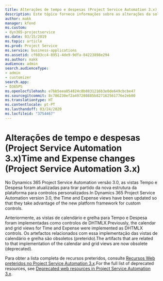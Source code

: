 ```yaml
---
title: Alterações de tempo e despesas (Project Service Automation 3.x)
description: Este tópico fornece informações sobre as alterações da solução para Tempo e Despesa.
author: makk
manager: kfend
ms.custom:
- dyn365-projectservice
ms.date: 03/15/2019
ms.topic: article
ms.prod: Project Service
ms.service: business-applications
ms.assetid: cf603cc4-8951-4de9-9dfa-84223898e294
ms.author: makk
audience: admin
search.audienceType:
- admin
- customizer
search.app:
- D365PS
ms.openlocfilehash: e7bb5eea854824c8b8831216b3e0de649cbcbe47
ms.sourcegitcommit: 8c786230ef2a497280885b827162561776e2eb00
ms.translationtype: HT
ms.contentlocale: pt-PT
ms.lasthandoff: 03/24/2020
ms.locfileid: "3754467"
---
```

# <a name="time-and-expense-changes-project-service-automation-3x"></a><span data-ttu-id="bf327-103">Alterações de tempo e despesas (Project Service Automation 3.x)</span><span class="sxs-lookup"><span data-stu-id="bf327-103">Time and Expense changes (Project Service Automation 3.x)</span></span>

<span data-ttu-id="bf327-104">No Dynamics 365 Project Service Automation versão 3.0, as vistas Tempo e Despesa foram atualizadas para tirar partido da nova estrutura da plataforma para controlos personalizados.</span><span class="sxs-lookup"><span data-stu-id="bf327-104">In Dynamics 365 Project Service Automation version 3.0, the Time and Expense views have been updated so that they take advantage of the new platform framework for custom controls.</span></span>

<span data-ttu-id="bf327-105">Anteriormente, as vistas de calendário e grelha para Tempo e Despesa foram implementadas como controlos de DHTMLX.</span><span class="sxs-lookup"><span data-stu-id="bf327-105">Previously, the calendar and grid views for Time and Expense were implemented as DHTMLX controls.</span></span> <span data-ttu-id="bf327-106">Os artefactos relacionados com essa implementação das vistas de calendário e grelha são obsoletos (preterido).</span><span class="sxs-lookup"><span data-stu-id="bf327-106">The artifacts that are related to that implementation of the calendar and grid views are now obsolete (deprecated).</span></span>

<span data-ttu-id="bf327-107">Para obter a lista completa de recursos preteridos, consulte [Recursos Web preteridos no Project Service Automation 3.x](web-resources-deprecated-v3.x.md).</span><span class="sxs-lookup"><span data-stu-id="bf327-107">For the full list of deprecated resources, see [Deprecated web resources in Project Service Automation 3.x](web-resources-deprecated-v3.x.md).</span></span>
